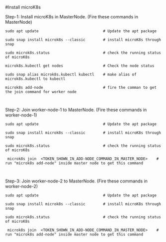 #Install microK8s


Step-1:  Install microK8s in MasterNode.​ (Fire these commands in MasterNode)

     
    sudo apt update                             # Update the apt package 

    sudo snap install microk8s --classic        # install microK8s through snap

    sudo microk8s.status                        # check the running status of microK8s

    microk8s.kubectl get nodes                  # Check the node status

    sudo snap alias microk8s.kubectl kubectl    # make alias of microk8s.kubectl to kubectl

    microk8s add-node                           # fire the comman to get the join command for worker node 
    
    ​                                                              




Step-2:  Join worker-node-1 to MasterNode.​ (Fire these commands in worker-node-1)

     
    sudo apt update                             # Update the apt package 

    sudo snap install microk8s --classic        # install microK8s through snap

    sudo microk8s.status                        # check the running status of microK8s

     microk8s join  <TOKEN_SHOWN_IN_ADD-NODE_COMMAND_IN_MASTER_NODE>    # run "microk8s add-node" inside master node to get this command 
     
     ​                                                              





Step-3: Join worker-node-2 to MasterNode.​ (Fire these commands in worker-node-2)
     
    sudo apt update                             # Update the apt package 

    sudo snap install microk8s --classic        # install microK8s through snap

    sudo microk8s.status                        # check the running status of microK8s

     microk8s join  <TOKEN_SHOWN_IN_ADD-NODE_COMMAND_IN_MASTER_NODE>    # run "microk8s add-node" inside master node to get this command  
     
    ​                                                              
